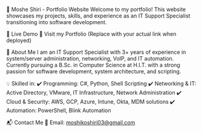 🚀 Moshe Shiri - Portfolio Website
Welcome to my portfolio! This website showcases my projects, skills, and experience as an IT Support Specialist transitioning into software development.

🔗 Live Demo
📌 Visit my Portfolio (Replace with your actual link when deployed)

📜 About Me
I am an IT Support Specialist with 3+ years of experience in system/server administration, networking, VoIP, and IT automation. Currently pursuing a B.Sc. in Computer Science at H.I.T. with a strong passion for software development, system architecture, and scripting.

💡 Skilled in:
✔️ Programming: C#, Python, Shell Scripting
✔️ Networking & IT: Active Directory, VMware, IT Infrastructure, Network Administration
✔️ Cloud & Security: AWS, GCP, Azure, Intune, Okta, MDM solutions
✔️ Automation: PowerShell, Blink Automation


📬 Contact Me
📧 Email: moshikoshiri03@gmail.com

